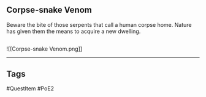 ## Corpse-snake Venom
Beware the bite of those serpents that call a human corpse home.
Nature has given them the means to acquire a new dwelling.
## 
![[Corpse-snake Venom.png]]

---
## Tags
#QuestItem
#PoE2